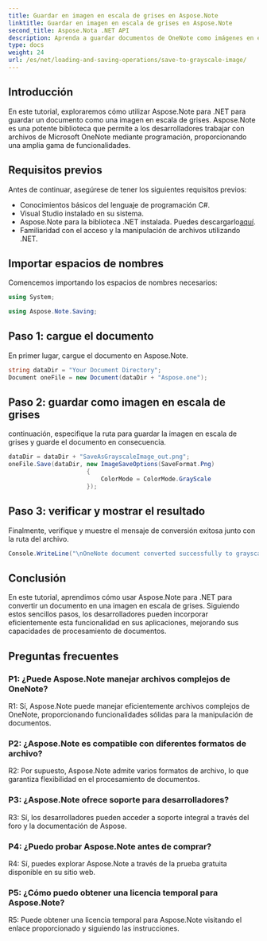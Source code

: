 ```yaml
---
title: Guardar en imagen en escala de grises en Aspose.Note
linktitle: Guardar en imagen en escala de grises en Aspose.Note
second_title: Aspose.Nota .NET API
description: Aprenda a guardar documentos de OneNote como imágenes en escala de grises usando Aspose.Note para .NET. Siga este completo tutorial para un procesamiento eficiente de documentos.
type: docs
weight: 24
url: /es/net/loading-and-saving-operations/save-to-grayscale-image/
---
```

## Introducción

En este tutorial, exploraremos cómo utilizar Aspose.Note para .NET para guardar un documento como una imagen en escala de grises. Aspose.Note es una potente biblioteca que permite a los desarrolladores trabajar con archivos de Microsoft OneNote mediante programación, proporcionando una amplia gama de funcionalidades.

## Requisitos previos

Antes de continuar, asegúrese de tener los siguientes requisitos previos:

- Conocimientos básicos del lenguaje de programación C#.
- Visual Studio instalado en su sistema.
-  Aspose.Note para la biblioteca .NET instalada. Puedes descargarlo[aquí](https://releases.aspose.com/note/net/).
- Familiaridad con el acceso y la manipulación de archivos utilizando .NET.

## Importar espacios de nombres

Comencemos importando los espacios de nombres necesarios:

```csharp
using System;

using Aspose.Note.Saving;

```

## Paso 1: cargue el documento

En primer lugar, cargue el documento en Aspose.Note. 

```csharp
string dataDir = "Your Document Directory";
Document oneFile = new Document(dataDir + "Aspose.one");
```

## Paso 2: guardar como imagen en escala de grises

continuación, especifique la ruta para guardar la imagen en escala de grises y guarde el documento en consecuencia.

```csharp
dataDir = dataDir + "SaveAsGrayscaleImage_out.png";
oneFile.Save(dataDir, new ImageSaveOptions(SaveFormat.Png)
					  {
						  ColorMode = ColorMode.GrayScale
					  });
```

## Paso 3: verificar y mostrar el resultado

Finalmente, verifique y muestre el mensaje de conversión exitosa junto con la ruta del archivo.

```csharp
Console.WriteLine("\nOneNote document converted successfully to grayscale image.\nFile saved at " + dataDir);
```

## Conclusión

En este tutorial, aprendimos cómo usar Aspose.Note para .NET para convertir un documento en una imagen en escala de grises. Siguiendo estos sencillos pasos, los desarrolladores pueden incorporar eficientemente esta funcionalidad en sus aplicaciones, mejorando sus capacidades de procesamiento de documentos.

## Preguntas frecuentes

### P1: ¿Puede Aspose.Note manejar archivos complejos de OneNote?

R1: Sí, Aspose.Note puede manejar eficientemente archivos complejos de OneNote, proporcionando funcionalidades sólidas para la manipulación de documentos.

### P2: ¿Aspose.Note es compatible con diferentes formatos de archivo?

R2: Por supuesto, Aspose.Note admite varios formatos de archivo, lo que garantiza flexibilidad en el procesamiento de documentos.

### P3: ¿Aspose.Note ofrece soporte para desarrolladores?

R3: Sí, los desarrolladores pueden acceder a soporte integral a través del foro y la documentación de Aspose.

### P4: ¿Puedo probar Aspose.Note antes de comprar?

R4: Sí, puedes explorar Aspose.Note a través de la prueba gratuita disponible en su sitio web.

### P5: ¿Cómo puedo obtener una licencia temporal para Aspose.Note?

R5: Puede obtener una licencia temporal para Aspose.Note visitando el enlace proporcionado y siguiendo las instrucciones.